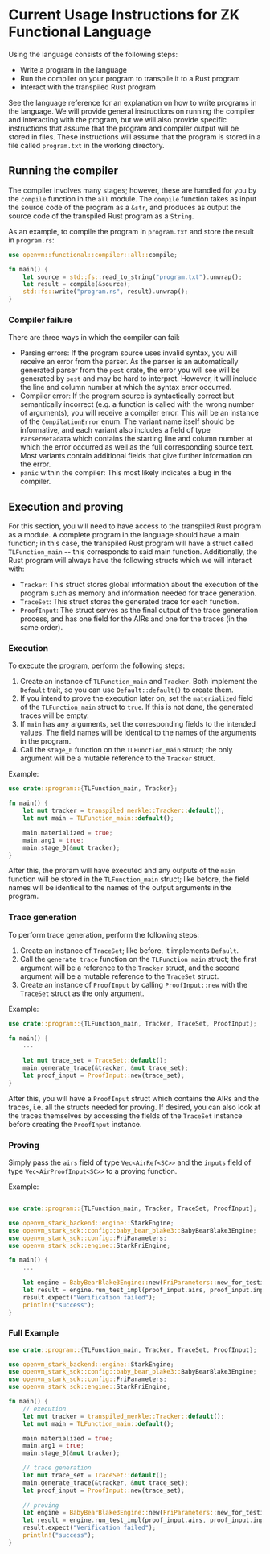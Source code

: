 # Current Usage Instructions for ZK Functional Language

Using the language consists of the following steps:
- Write a program in the language
- Run the compiler on your program to transpile it to a Rust program
- Interact with the transpiled Rust program

See the language reference for an explanation on how to write programs in the language.
We will provide general instructions on running the compiler and interacting with the program,
but we will also provide specific instructions that assume that the program and compiler output will be stored in files.
These instructions will assume that the program is stored in a file called `program.txt` in the working directory.

## Running the compiler

The compiler involves many stages; however, these are handled for you by the `compile` function in the `all` module.
The `compile` function takes as input the source code of the program as a `&str`,
and produces as output the source code of the transpiled Rust program as a `String`.

As an example, to compile the program in `program.txt` and store the result in `program.rs`:
```rust
use openvm::functional::compiler::all::compile;

fn main() {
    let source = std::fs::read_to_string("program.txt").unwrap();
    let result = compile(&source);
    std::fs::write("program.rs", result).unwrap();
}
```

### Compiler failure

There are three ways in which the compiler can fail:
- Parsing errors: If the program source uses invalid syntax, you will receive an error from the parser.
As the parser is an automatically generated parser from the `pest` crate, the error you will see
will be generated by `pest` and may be hard to interpret. However, it will include the line and column number at which the syntax error occurred.
- Compiler error: If the program source is syntactically correct but semantically incorrect (e.g. a function is called with the wrong number of arguments), you will receive a compiler error.
This will be an instance of the `CompilationError` enum. The variant name itself should be informative, and each variant also includes a field of type `ParserMetadata` which contains the starting line and column number at which the error occurred as well as the full corresponding source text. Most variants contain additional fields that give further information on the error.
- `panic` within the compiler: This most likely indicates a bug in the compiler.

## Execution and proving

For this section, you will need to have access to the transpiled Rust program as a module. A complete program in the language should have a main function; in this case,
the transpiled Rust program will have a struct called `TLFunction_main` -- this corresponds to said main function.
Additionally, the Rust program will always have the following structs which we will interact with:
- `Tracker`: This struct stores global information about the execution of the program such as memory and information needed for trace generation.
- `TraceSet`: This struct stores the generated trace for each function.
- `ProofInput`: The struct serves as the final output of the trace generation process, and has one field for the AIRs and one for the traces (in the same order).

### Execution

To execute the program, perform the following steps:
1. Create an instance of `TLFunction_main` and `Tracker`. Both implement the `Default` trait, so you can use `Default::default()` to create them.
2. If you intend to prove the execution later on, set the `materialized` field of the `TLFunction_main` struct to `true`. If this is not done, the generated traces will be empty.
3. If `main` has any arguments, set the corresponding fields to the intended values. The field names will be identical to the names of the arguments in the program.
4. Call the `stage_0` function on the `TLFunction_main` struct; the only argument will be a mutable reference to the `Tracker` struct.

Example:
```rust
use crate::program::{TLFunction_main, Tracker};

fn main() {
    let mut tracker = transpiled_merkle::Tracker::default();
    let mut main = TLFunction_main::default();

    main.materialized = true;
    main.arg1 = true;
    main.stage_0(&mut tracker);
}
```

After this, the proram will have executed and any outputs of the `main` function will be stored in the `TLFunction_main` struct;
like before, the field names will be identical to the names of the output arguments in the program.

### Trace generation

To perform trace generation, perform the following steps:
1. Create an instance of `TraceSet`; like before, it implements `Default`.
2. Call the `generate_trace` function on the `TLFunction_main` struct; 
the first argument will be a reference to the `Tracker` struct, and the second argument will be a mutable reference to the `TraceSet` struct.
3. Create an instance of `ProofInput` by calling `ProofInput::new` with the `TraceSet` struct as the only argument.

Example:
```rust
use crate::program::{TLFunction_main, Tracker, TraceSet, ProofInput};

fn main() {
    ...
        
    let mut trace_set = TraceSet::default();
    main.generate_trace(&tracker, &mut trace_set);
    let proof_input = ProofInput::new(trace_set);
}
```
After this, you will have a `ProofInput` struct which contains the AIRs and the traces, i.e. all the structs needed for proving.
If desired, you can also look at the traces themselves by accessing the fields of the `TraceSet` instance before creating the `ProofInput` instance.

### Proving

Simply pass the `airs` field of type `Vec<AirRef<SC>>` and the `inputs` field of type `Vec<AirProofInput<SC>>` to a proving function.

Example:
```rust

use crate::program::{TLFunction_main, Tracker, TraceSet, ProofInput};

use openvm_stark_backend::engine::StarkEngine;
use openvm_stark_sdk::config::baby_bear_blake3::BabyBearBlake3Engine;
use openvm_stark_sdk::config::FriParameters;
use openvm_stark_sdk::engine::StarkFriEngine;

fn main() {
    ...
        
    let engine = BabyBearBlake3Engine::new(FriParameters::new_for_testing(1));
    let result = engine.run_test_impl(proof_input.airs, proof_input.inputs);
    result.expect("Verification failed");
    println!("success");
}
```

### Full Example

```rust
use crate::program::{TLFunction_main, Tracker, TraceSet, ProofInput};

use openvm_stark_backend::engine::StarkEngine;
use openvm_stark_sdk::config::baby_bear_blake3::BabyBearBlake3Engine;
use openvm_stark_sdk::config::FriParameters;
use openvm_stark_sdk::engine::StarkFriEngine;

fn main() {
    // execution
    let mut tracker = transpiled_merkle::Tracker::default();
    let mut main = TLFunction_main::default();

    main.materialized = true;
    main.arg1 = true;
    main.stage_0(&mut tracker);

    // trace generation
    let mut trace_set = TraceSet::default();
    main.generate_trace(&tracker, &mut trace_set);
    let proof_input = ProofInput::new(trace_set);
    
    // proving
    let engine = BabyBearBlake3Engine::new(FriParameters::new_for_testing(1));
    let result = engine.run_test_impl(proof_input.airs, proof_input.inputs);
    result.expect("Verification failed");
    println!("success");
}
```